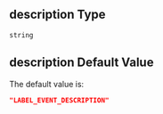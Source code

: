 ## description Type

`string`

## description Default Value

The default value is:

```json
"LABEL_EVENT_DESCRIPTION"
```
